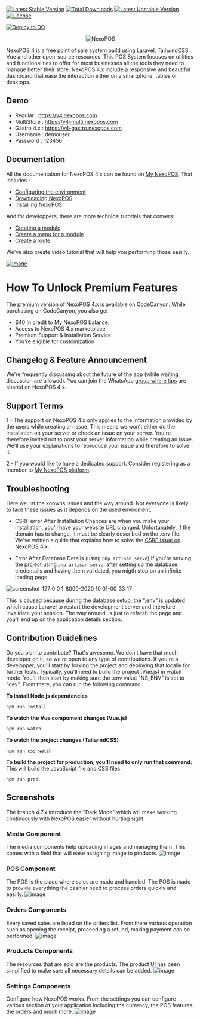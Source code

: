 [![Latest Stable Version](https://poser.pugx.org/blair2004/nexopos/v)](//packagist.org/packages/blair2004/nexopos) [![Total Downloads](https://poser.pugx.org/blair2004/nexopos/downloads)](//packagist.org/packages/blair2004/nexopos) [![Latest Unstable Version](https://poser.pugx.org/blair2004/nexopos/v/unstable)](//packagist.org/packages/blair2004/nexopos) [![License](https://poser.pugx.org/blair2004/nexopos/license)](//packagist.org/packages/blair2004/nexopos)

[![Deploy to DO](https://www.deploytodo.com/do-btn-blue.svg)](https://cloud.digitalocean.com/apps/new?repo=https://github.com/blair2004/NexoPOS-4x/tree/v4.7.x&refcode=ebdb80cb0ec7)

<p align="center">
  <img src="https://user-images.githubusercontent.com/5265663/162700085-40ed00ca-9154-42cb-850a-ccf1c2db2d5d.png" alt="NexoPOS"/>
</p>

NexoPOS 4 is a free point of sale system build using Laravel, TailwindCSS, Vue and other open-source resources. This POS System focuses on utilities and functionalities to offer for most businesses all the tools they need to manage better their store. NexoPOS 4.x include a responsive and beautiful dashboard that ease the interaction either on a smartphone, tables or desktops.

## Demo
- Regular : https://v4.nexopos.com
- MultiStore : https://v4-multi.nexopos.com
- Gastro 4.x : https://v4-gastro.nexopos.com
- Username : demouser
- Password : 123456

## Documentation
All the documentation for NexoPOS 4.x can be found on [My NexoPOS](https://my.nexopos.com/en/documentation). That includes : 

- [Configuring the environment](https://my.nexopos.com/en/documentation/getting-started/configuring-the-environment)
- [Downloading NexoPOS](https://my.nexopos.com/en/documentation/getting-started/download-and-install)
- [Installing NexoPOS](https://my.nexopos.com/en/documentation/getting-started/installation-wizard)

And for developpers, there are more technical tutorials that convers:
- [Creating a module](https://my.nexopos.com/en/documentation/developpers-guides/how-to-create-a-module-for-nexopos-4-x)
- [Create a menu for a module](https://my.nexopos.com/en/documentation/developpers-guides/how-to-create-a-menu-on-nexopos-4-x)
- [Create a route](https://my.nexopos.com/en/documentation/developpers-guides/how-to-register-routes-for-modules)

We've also create video tutorial that will help you performing those easilly.

[
![image](https://user-images.githubusercontent.com/5265663/163531524-408757a8-d5a8-40b1-8e8f-c4e59e778e05.png)
](https://www.youtube.com/watch?v=V80-hOJCywY)

# How To Unlock Premium Features
The premium version of NexoPOS 4.x is available on [CodeCanyon](https://codecanyon.net/item/nexopos-4x-pos-crm-inventory-manager/31188619). While purchasing on CodeCanyon, you also get : 

- $40 In credit to [My NexoPOS](https://my.nexopos.com/en/marketplace) balance.
- Access to NexoPOS 4.x marketplace
- Premium Support & Installation Service
- You're eligible for customization

## Changelog & Feature Announcement
We're frequently discussing about the future of the app (while waiting discussion are allowed). You can join the WhatsApp [group where tips](https://chat.whatsapp.com/KHWgNmfcfJy7SwJiRQTmG8) are shared on NexoPOS 4.x.


## Support Terms

1 - The support on NexoPOS 4.x only applies to the information provided by the users while creating an issue. This means we won't either do the installation on your server or check an issue on your server. You're therefore invited not to post your server information while creating an issue. We'll use your explanations to reproduce your issue and therefore to solve it.

2 - If you would like to have a dedicated support. Consider registering as a member to [My NexoPOS platform](https://my.nexopos.com/en/account/checkout/premium).

## Troubleshooting
Here we list the knowns issues and the way around. Not everyone is likely to face these issues as it depends on the used enviroment.

- CSRF error After Installation
Chances are when you make your installation, you'll have your website URL changed. Unfortunately, if the domain has to change, it must be clearly described on the .env file. We've written a guide that explains how to solve the [CSRF issue on NexoPOS 4.x](https://my.nexopos.com/en/documentation/troubleshooting/how-to-fix-csrf-token-mismatch-on-nexopos-4-x).

- Error After Database Details (using `php artisan serve`)
If you're serving the project using `php artisan serve`, after setting up the database credentails and having them validated, you migth stop on an infinite
loading page. 

![screenshot-127 0 0 1_8000-2020 10 01-00_33_17](https://user-images.githubusercontent.com/5265663/94781001-17809f00-037e-11eb-9f14-3bf4427054bf.png)

This is caused because during the database setup, the ".env" is updated which cause Laravel to restart the development server and therefore invalidate your session. The way around, is just to refresh the page and you'll end up on the application details section.

## Contribution Guidelines
Do you plan to contribute? That's awesome. We don't have that much developer on it, so we're open to any type of contributions. If you're a developper, you'll start by forking the project and deploying that locally for further tests. Typically, you'll need to build the project (Vue.js) in watch mode. You'll then start by making sure the .env value "NS_ENV" is set to "dev". From there, you can run the following command :

**To install Node.js dependencies**
```
npm run install
```

**To watch the Vue compoment changes (Vue.js)**
```
npm run watch
```

**To watch the project changes (TailwindCSS)**
```
npm run css-watch
```

**To build the project for production, you'll need to only run that command:**
This will build the JavaScript file and CSS files.

```
npm run prod
```

## Screenshots
The branch 4.7.x introduce the "Dark Mode" which will make working continuously with NexoPOS easier without hurting sight.

### Media Component
The media components help uploading images and managing them. This comes with a field that will ease assigning image to products.
![image](https://user-images.githubusercontent.com/5265663/159091815-5b022ec6-9df4-419b-86f0-85db73ce35c5.png)

### POS Component
The POS is the place where sales are made and handled. The POS is made to provide everything the cashier need to process orders quickly and easilly.
![image](https://user-images.githubusercontent.com/5265663/159092595-3b2e4371-fef4-471c-84cd-b04cb2b7c611.png)

### Orders Components
Every saved sales are listed on the orders list. From there various operation such as opening the receipt, proceeding a refund, making payment can be performed.
![image](https://user-images.githubusercontent.com/5265663/159092684-53a0c41a-d76d-4b69-b737-4420a20b33a1.png)

### Products Components
The resources that are sold are the products. The product UI has been simplified to make sure all necessary details can be added.
![image](https://user-images.githubusercontent.com/5265663/159092753-845b930c-0b4f-4b3d-a42e-8658f74e7499.png)

### Settings Components
Configure how NexoPOS works. From the settings you can configure various section of your application including the currency, the POS features, the orders and much more.
![image](https://user-images.githubusercontent.com/5265663/159092979-267841bc-531d-4a27-b35f-902866fa742a.png)
